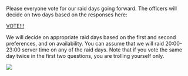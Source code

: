 Please everyone vote for our raid days going forward. The officers will
decide on two days based on the responses here:

[VOTE!!!](http://goo.gl/forms/tqi7K30tO7)

We will decide on appropriate raid days based on the first and second preferences,
and on availability. You can assume that we will raid 20:00-23:00 server time on
any of the raid days. Note that if you vote the same day twice in the first two
questions, you are trolling yourself only.

![](/posts/raid-days/thanks.gif)
